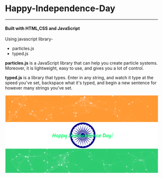 # Happy-Independence-Day
<hr>
<h4>Built with HTML,CSS and JavaScript</h4>
<p>Using javascript library-</p>
<ul>
  <li>particles.js</li>
  <li>typed.js</li>
</ul>
<p><b>particles.js</b> is a JavaScript library that can help you create particle systems. Moreover, it is lightweight, easy to use, and gives you a lot of control. </p>
<p><b>typed.js</b> is a library that types. Enter in any string, and watch it type at the speed you've set, backspace what it's typed, and begin a new sentence for however many strings you've set.</p>
<img src="HID.png">

